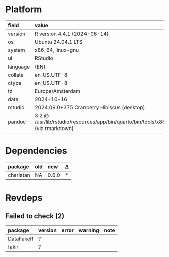 # Platform

|field    |value                                                                             |
|:--------|:---------------------------------------------------------------------------------|
|version  |R version 4.4.1 (2024-06-14)                                                      |
|os       |Ubuntu 24.04.1 LTS                                                                |
|system   |x86_64, linux-gnu                                                                 |
|ui       |RStudio                                                                           |
|language |(EN)                                                                              |
|collate  |en_US.UTF-8                                                                       |
|ctype    |en_US.UTF-8                                                                       |
|tz       |Europe/Amsterdam                                                                  |
|date     |2024-10-16                                                                        |
|rstudio  |2024.09.0+375 Cranberry Hibiscus (desktop)                                        |
|pandoc   |3.2 @ /usr/lib/rstudio/resources/app/bin/quarto/bin/tools/x86_64/ (via rmarkdown) |

# Dependencies

|package   |old |new   |Δ  |
|:---------|:---|:-----|:--|
|charlatan |NA  |0.6.0 |*  |

# Revdeps

## Failed to check (2)

|package   |version |error |warning |note |
|:---------|:-------|:-----|:-------|:----|
|DataFakeR |?       |      |        |     |
|fakir     |?       |      |        |     |

